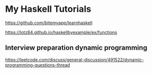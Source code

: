 # My Haskell Tutorials
https://github.com/bitemyapp/learnhaskell

https://lotz84.github.io/haskellbyexample/ex/functions



## Interview preparation dynamic programming
https://leetcode.com/discuss/general-discussion/491522/dynamic-programming-questions-thread

